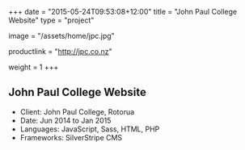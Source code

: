 +++
date = "2015-05-24T09:53:08+12:00"
title = "John Paul College Website"
type = "project"

image = "/assets/home/jpc.jpg"

productlink = "http://jpc.co.nz"

weight = 1
+++

## John Paul College Website

- Client: John Paul College, Rotorua
- Date: Jun 2014 to Jan 2015
- Languages: JavaScript, Sass, HTML, PHP
- Frameworks: SilverStripe CMS
